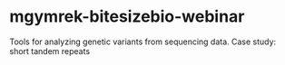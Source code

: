 # mgymrek-bitesizebio-webinar
Tools for analyzing genetic variants from sequencing data. Case study: short tandem repeats
